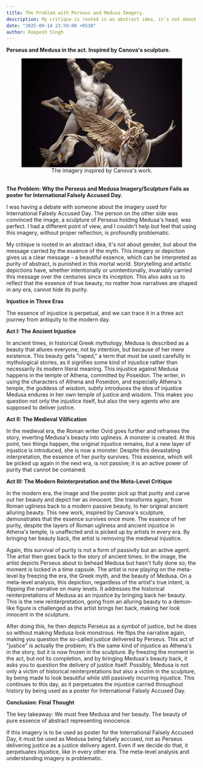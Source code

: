```yaml
---
title: The Problem with Perseus and Medusa Imagery.
description: My critique is rooted in an abstract idea, it's not about gender, but about the message carried by the essence of the myth. This imagery or depiction gives us a clear message - a beautiful essence, which can be interpreted as pure justice, is punished in this mortal world. Storytelling and artistic depictions have, whether intentionally or unintentionally, invariably carried this message over the centuries since its inception. This also asks us to reflect that the essence of true beauty, no matter how narratives are shaped in any era, cannot hide its purity.
date: "2025-09-14 23:59:00 +0530"
author: Roopesh Singh
---
```

<b>Perseus and Medusa in the act. Inspired by Canova's sculpture.</b>

<figure style="text-align: center;">
  <img src="/img/Blog/2025/The Problem with Perseus and Medusa Imagery.jpg" alt="The Problem with Perseus and Medusa Imagery" style="display: block; margin: 0 auto;">
  <figcaption>The imagery inspired by Canova's work.</figcaption>
</figure>
<br/>
<b>The Problem: Why the Perseus and Medusa Imagery/Sculpture Fails as poster for International Falsely Accused Day.</b>

I was having a debate with someone about the imagery used for International Falsely Accused Day. The person on the other side was convinced the image, a sculpture of Perseus holding Medusa's head, was perfect. I had a different point of view, and I couldn't help but feel that using this imagery, without proper reflection, is profoundly problematic.

My critique is rooted in an abstract idea, it's not about gender, but about the message carried by the essence of the myth. This imagery or depiction gives us a clear message - a beautiful essence, which can be interpreted as purity of abstract, is punished in this mortal world. Storytelling and artistic depictions have, whether intentionally or unintentionally, invariably carried this message over the centuries since its inception. This also asks us to reflect that the essence of true beauty, no matter how narratives are shaped in any era, cannot hide its purity.

<b>Injustice in Three Eras</b>

The essence of injustice is perpetual, and we can trace it in a three act journey from antiquity to the modern day.

<b>Act I: The Ancient Injustice</b>

In ancient times, in historical Greek mythology, Medusa is described as a beauty that allures everyone, not by intention, but because of her mere existence. This beauty gets "raped," a term that must be used carefully in mythological stories, as it signifies some kind of injustice rather than necessarily its modern literal meaning. This injustice against Medusa happens in the temple of Athena, committed by Poseidon. The writer, in using the characters of Athena and Poseidon, and especially Athena's temple, the goddess of wisdom, subtly introduces the idea of injustice Medusa endures in her own temple of justice and wisdom. This makes you question not only the injustice itself, but also the very agents who are supposed to deliver justice.

<b>Act II: The Medieval Vilification</b>

In the medieval era, the Roman writer Ovid goes further and reframes the story, inverting Medusa's beauty into ugliness. A monster is created. At this point, two things happen, the original injustice remains, but a new layer of injustice is introduced, she is now a monster. Despite this devastating interpretation, the essence of her purity survives. This essence, which will be picked up again in the next era, is not passive; it is an active power of purity that cannot be contained.

<b>Act III: The Modern Reinterpretation and the Meta-Level Critique</b>

In the modern era, the image and the poster pick up that purity and carve out her beauty and depict her as innocent. She transforms again, from Roman ugliness back to a modern passive beauty, to her original ancient alluring beauty. This new work, inspired by Canova's sculpture, demonstrates that the essence survives once more. The essence of her purity, despite the layers of Roman ugliness and ancient injustice in Athena's temple, is unaffected and is picked up by artists in every era. By bringing her beauty back, the artist is removing the medieval injustice.

Again, this survival of purity is not a form of passivity but an active agent. The artist then goes back to the story of ancient times. In the image, the artist depicts Perseus about to behead Medusa but hasn't fully done so; the moment is locked in a time capsule. The artist is now playing on the meta-level by freezing the era, the Greek myth, and the beauty of Medusa. On a meta-level analysis, this depiction, regardless of the artist's true intent, is flipping the narrative on many levels. It addresses the historical reinterpretations of Medusa as an injustice by bringing back her beauty. This is the new reinterpretation, going from an alluring beauty to a demon-like figure is challenged as the artist brings her back, making her look innocent in the sculpture.

After doing this, he then depicts Perseus as a symbol of justice, but he does so without making Medusa look monstrous. He flips the narrative again, making you question the so-called justice delivered by Perseus. This act of "justice" is actually the problem; it’s the same kind of injustice as Athena's in the story, but it is now frozen in the sculpture. By freezing the moment in the act, but not its completion, and by bringing Medusa's beauty back, it asks you to question the delivery of justice itself. Possibly, Medusa is not only a victim of historical reinterpretations but also a victim in the sculpture, by being made to look beautiful while still passively incurring injustice. This continues to this day, as it perpetuates the injustice carried throughout history by being used as a poster for International Falsely Accused Day.

<b>Conclusion: Final Thought</b>

The key takeaway: We must free Medusa and her beauty. The beauty of pure essence of abstract representing innocence.

If this imagery is to be used as poster for the International Falsely Accused Day, it must be used as Medusa being falsely accused, not as Perseus delivering justice as a justice delivery agent. Even if we decide do that, it perpetuates injustice, like in every other era. The meta-level analysis and understanding imagery is problematic.